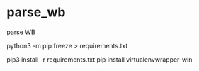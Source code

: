 # parse_wb
parse WB


 python3 -m pip freeze > requirements.txt

 pip3 install -r requirements.txt
 pip install virtualenvwrapper-win